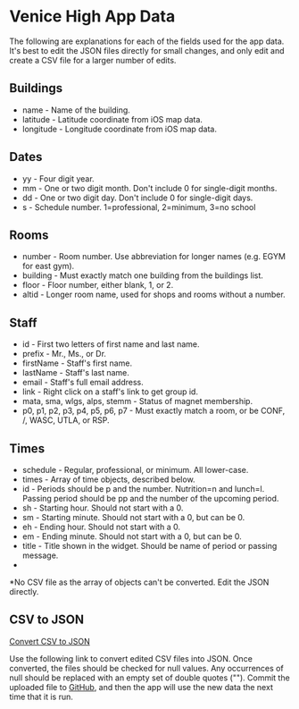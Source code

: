 # Venice High App Data

The following are explanations for each of the fields used for the app data. It's best to edit the JSON files directly for small changes, and only edit and create a CSV file for a larger number of edits.

## Buildings
* name - Name of the building.
* latitude - Latitude coordinate from iOS map data.
* longitude - Longitude coordinate from iOS map data.

## Dates
* yy - Four digit year.
* mm - One or two digit month. Don't include 0 for single-digit months.
* dd - One or two digit day. Don't include 0 for single-digit days.
* s - Schedule number. 1=professional, 2=minimum, 3=no school

## Rooms
* number - Room number. Use abbreviation for longer names (e.g. EGYM for east gym).
* building - Must exactly match one building from the buildings list.
* floor - Floor number, either blank, 1, or 2.
* altid - Longer room name, used for shops and rooms without a number.

## Staff
* id - First two letters of first name and last name.
* prefix - Mr., Ms., or Dr.
* firstName - Staff's first name.
* lastName - Staff's last name.
* email - Staff's full email address.
* link - Right click on a staff's link to get group id.
* mata, sma, wlgs, alps, stemm - Status of magnet membership.
* p0, p1, p2, p3, p4, p5, p6, p7 - Must exactly match a room, or be CONF, /, WASC, UTLA, or RSP.

## Times 

* schedule - Regular, professional, or minimum. All lower-case.
* times - Array of time objects, described below.
* id - Periods should be p and the number. Nutrition=n and lunch=l. Passing period should be pp and the number of the upcoming period.
* sh - Starting hour. Should not start with a 0.
* sm - Starting minute. Should not start with a 0, but can be 0.
* eh - Ending hour. Should not start with a 0.
* em - Ending minute. Should not start with a 0, but can be 0.
* title - Title shown in the widget. Should be name of period or passing message.
* 
*No CSV file as the array of objects can't be converted. Edit the JSON directly.

## CSV to JSON
[Convert CSV to JSON](http://www.convertcsv.com/csv-to-json.htm)

Use the following link to convert edited CSV files into JSON. Once converted, the files should be checked for null values. Any occurrences of null should be replaced with an empty set of double quotes (""). Commit the uploaded file to [GitHub](https://github.com/steets250/Venice-High-App-Data), and then the app will use the new data the next time that it is run.
